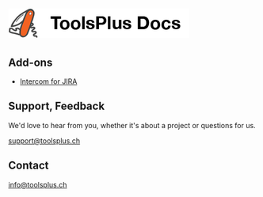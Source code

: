 # <a href='http://docs.toolsplus.ch'><img src='/assets/toolsplus-logo.png' height='60'></a>

## Add-ons

* [Intercom for JIRA](/addons/intercom/README.md)

## Support, Feedback

We'd love to hear from you, whether it's about a project or questions for us.

[support@toolsplus.ch](mailto:support@toolsplus.ch)

## Contact

[info@toolsplus.ch](mailto:info@toolsplus.ch)


